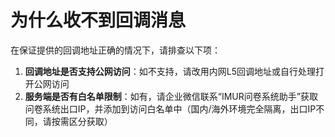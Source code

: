 # 为什么收不到回调消息

在保证提供的回调地址正确的情况下，请排查以下项：

1. **回调地址是否支持公网访问**：如不支持，请改用内网L5回调地址或自行处理打开公网访问
2. **服务端是否有白名单限制**：如有，请企业微信联系“IMUR问卷系统助手”获取问卷系统出口IP，并添加到访问白名单中（国内/海外环境完全隔离，出口IP不同，请按需区分获取）

